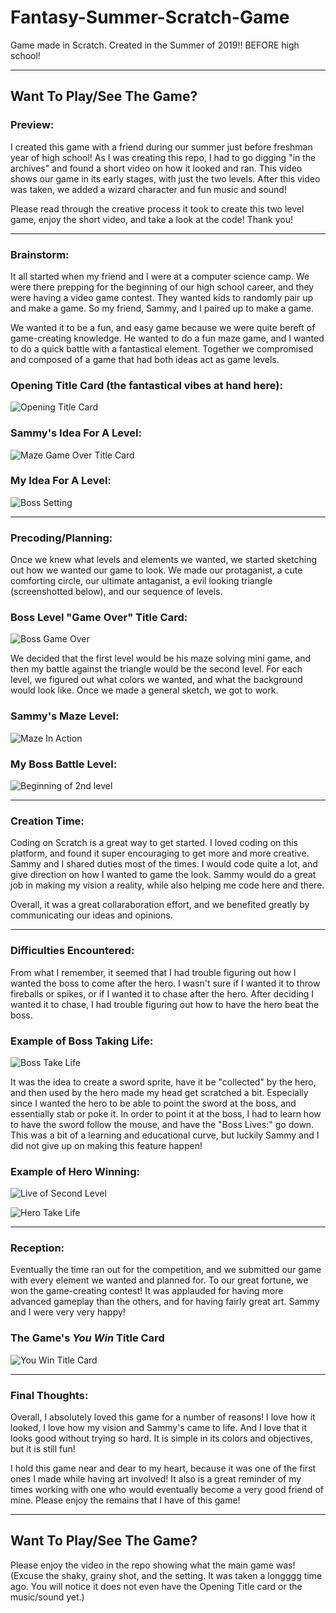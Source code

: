 # Fantasy-Summer-Scratch-Game

Game made in Scratch. Created in the Summer of 2019!! BEFORE high school!

---
## Want To Play/See The Game?

### Preview:

I created this game with a friend during our summer just before freshman year of high school! As I was creating this repo, I had to go digging "in the archives" and found a short video on how it looked and ran. This video shows our game in its early stages, with just the two levels. After this video was taken, we added a wizard character and fun music and sound!

Please read through the creative process it took to create this two level game, enjoy the short video, and take a look at the code! Thank you!

---

### Brainstorm:

It all started when my friend and I were at a computer science camp. We were there prepping for the beginning of our high school career, and they were having a video game contest. They wanted kids to randomly pair up and make a game. So my friend, Sammy, and I paired up to make a game. 

We wanted it to be a fun, and easy game because we were quite bereft of game-creating knowledge. He wanted to do a fun maze game, and I wanted to do a quick battle with a fantastical element. Together we compromised and composed of a game that had both ideas act as game levels.

### Opening Title Card (the fantastical vibes at hand here):  

![Opening Title Card](https://github.com/user-attachments/assets/c7be867a-19a2-4d2e-8ac2-d68c1a8a75bc)

### Sammy's Idea For A Level:

![Maze Game Over Title Card](https://github.com/user-attachments/assets/d5f2120d-ae83-4e7b-a2ff-ac2bfb2d1b2d)

### My Idea For A Level:

![Boss Setting](https://github.com/user-attachments/assets/eeb0ee9c-bc63-4e98-8fc0-19fca1335459)

---

### Precoding/Planning:

Once we knew what levels and elements we wanted, we started sketching out how we wanted our game to look. We made our protaganist, a cute comforting circle, our ultimate antaganist, a evil looking triangle (screenshotted below), and our sequence of levels.

### Boss Level "Game Over" Title Card:

![Boss Game Over](https://github.com/user-attachments/assets/d93dab1e-321b-4042-8acf-bf35fdc7cd55)

We decided that the first level would be his maze solving mini game, and then my battle against the triangle would be the second level. For each level, we figured out what colors we wanted, and what the background would look like. Once we made a general sketch, we got to work.

### Sammy's Maze Level:

![Maze In Action](https://github.com/user-attachments/assets/09020e56-7646-44ef-b86d-3aaef4f7cfbd)

### My Boss Battle Level:

![Beginning of 2nd level](https://github.com/user-attachments/assets/85a9124a-f1d9-4194-8874-0d13aa10b50b)

---

### Creation Time:

Coding on Scratch is a great way to get started. I loved coding on this platform, and found it super encouraging to get more and more creative. Sammy and I shared duties most of the times. I would code quite a lot, and give direction on how I wanted to game the look. Sammy would do a great job in making my vision a reality, while also helping me code here and there. 

Overall, it was a great collaraboration effort, and we benefited greatly by communicating our ideas and opinions.

---

### Difficulties Encountered:

From what I remember, it seemed that I had trouble figuring out how I wanted the boss to come after the hero. I wasn't sure if I wanted it to throw fireballs or spikes, or if I wanted it to chase after the hero. After deciding I wanted it to chase, I had trouble figuring out how to have the hero beat the boss. 

### Example of Boss Taking Life:
![Boss Take Life](https://github.com/user-attachments/assets/06cd688e-39f6-4836-b6ae-7088fd02481b)

It was the idea to create a sword sprite, have it be "collected" by the hero, and then used by the hero made my head get scratched a bit. Especially since I wanted the hero to be able to point the sword at the boss, and essentially stab or poke it. In order to point it at the boss, I had to learn how to have the sword follow the mouse, and have the "Boss Lives:" go down. This was a bit of a learning and educational curve, but luckily Sammy and I did not give up on making this feature happen!

### Example of Hero Winning:
![Live of Second Level](https://github.com/user-attachments/assets/4c1a271b-4679-4f3d-8bbc-bc9aa1506902)


![Hero Take Life](https://github.com/user-attachments/assets/891b55f7-8a71-484d-9f42-960ef04087f1)


---

### Reception:

Eventually the time ran out for the competition, and we submitted our game with every element we wanted and planned for. To our great fortune, we won the game-creating contest! It was applauded for having more advanced gameplay than the others, and for having fairly great art. Sammy and I were very very happy!

### The Game's *You Win* Title Card 

![You Win Title Card](https://github.com/user-attachments/assets/e0b12c5b-904c-4c28-867f-e7617abdb22e)

---

### Final Thoughts:

Overall, I absolutely loved this game for a number of reasons! I love how it looked, I love how my vision and Sammy's came to life. And I love that it looks good without trying so hard. It is simple in its colors and objectives, but it is still fun! 

I hold this game near and dear to my heart, because it was one of the first ones I made while having art involved! It also is a great reminder of my times working with one who would eventually become a very good friend of mine. Please enjoy the remains that I have of this game!

---

## Want To Play/See The Game? 

Please enjoy the video in the repo showing what the main game was! (Excuse the shaky, grainy shot, and the setting. It was taken a longggg time ago. You will notice it does not even have the Opening Title card or the music/sound yet.)

